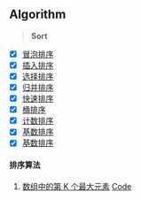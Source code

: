 ## Algorithm

> **Sort**

- [x] [冒泡排序](https://github.com/CodeRookie262/JavaScript-Algorithm-Training/blob/main/algorithm/sort/BubbleSort.js)
- [x] [插入排序](https://github.com/CodeRookie262/JavaScript-Algorithm-Training/blob/main/algorithm/sort/InsertionSort.js)
- [x] [选择排序](https://github.com/CodeRookie262/JavaScript-Algorithm-Training/blob/main/algorithm/sort/SelectionSort.js)
- [x] [归并排序](https://github.com/CodeRookie262/JavaScript-Algorithm-Training/blob/main/algorithm/sort/MergeSort.js)
- [x] [快速排序](https://github.com/CodeRookie262/JavaScript-Algorithm-Training/blob/main/algorithm/sort/QuickSort.js)
- [x] [桶排序](https://github.com/CodeRookie262/JavaScript-Algorithm-Training/blob/main/algorithm/sort/BucketSort.js)
- [x] [计数排序](https://github.com/CodeRookie262/JavaScript-Algorithm-Training/blob/main/algorithm/sort/CountSort.js)
- [x] [基数排序](https://github.com/CodeRookie262/JavaScript-Algorithm-Training/blob/main/algorithm/sort/RadixSort.js)
- [x] [基数排序](https://github.com/CodeRookie262/JavaScript-Algorithm-Training/blob/main/algorithm/sort/binaryInsertSort.js)

#### 排序算法

1. [数组中的第 K 个最大元素](#) [Code](https://github.com/CodeRookie262/JavaScript-Algorithm-Training/blob/main/algorithm/sort/KthNum.js)
